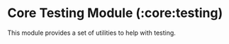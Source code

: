 # Core Testing Module (:core:testing)

This module provides a set of utilities to help with testing.
